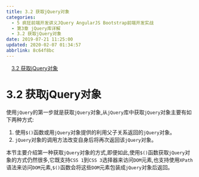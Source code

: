 ```yaml
---
title: 3.2 获取jQuery对象
categories: 
  - 5 疯狂前端开发讲义JQuery AngularJS Bootstrap前端开发实战
  - 第3章 jQuery库详解
  - 3.2 获取jQuery对象
date: 2019-07-21 11:25:00
updated: 2020-02-07 01:34:57
abbrlink: 8c64f8bc
---
```

<div id='my_toc'><a href="/JavaReadingNotes/8c64f8bc/#3-2-获取jQuery对象" class="header_1">3.2 获取jQuery对象</a>&nbsp;<br></div>
<style>.header_1{margin-left: 1em;}.header_2{margin-left: 2em;}.header_3{margin-left: 3em;}.header_4{margin-left: 4em;}.header_5{margin-left: 5em;}.header_6{margin-left: 6em;}</style>
<!--more-->
<script>if (navigator.platform.search('arm')==-1){document.getElementById('my_toc').style.display = 'none';}var e,p = document.getElementsByTagName('p');while (p.length>0) {e = p[0];e.parentElement.removeChild(e);}</script>

<!--end-->
<!--SSTStart-->
# 3.2 获取jQuery对象 #
使用`jQuery`的第一步就是获取`jQuery`对象,从`jQuery`库中获取`jQuery`对象主要有如下两种方式:
1. 使用`$()`函数或用`jQuery`对象提供的利用父子关系返回的`jQuery`对象。
2. `jQuery`对象的调用方法改变自身后将再次返回该`jQuery`对象。

本节主要介绍第一种获取`jQuery`对象的方式,即便如此,使用`$()`函数获取`jQuery`对象的方式仍然很多,它既支持`CSS 1`到`CSS 3`选择器来访问`DOM`元素,也支持使用`XPath`语法来访问`DOM`元素,`$()`函数会将这些`DOM`元素包装成`jQuery`对象后返回。
<!--SSTStop-->
